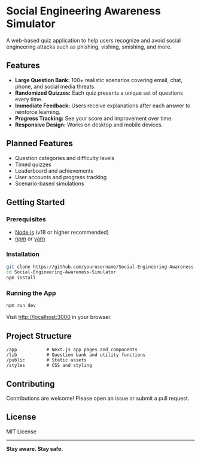 # Social Engineering Awareness Simulator

A web-based quiz application to help users recognize and avoid social engineering attacks such as phishing, vishing, smishing, and more.

## Features

- **Large Question Bank:** 100+ realistic scenarios covering email, chat, phone, and social media threats.
- **Randomized Quizzes:** Each quiz presents a unique set of questions every time.
- **Immediate Feedback:** Users receive explanations after each answer to reinforce learning.
- **Progress Tracking:** See your score and improvement over time.
- **Responsive Design:** Works on desktop and mobile devices.

## Planned Features

- Question categories and difficulty levels
- Timed quizzes
- Leaderboard and achievements
- User accounts and progress tracking
- Scenario-based simulations

## Getting Started

### Prerequisites

- [Node.js](https://nodejs.org/) (v18 or higher recommended)
- [npm](https://www.npmjs.com/) or [yarn](https://yarnpkg.com/)

### Installation

```bash
git clone https://github.com/yourusername/Social-Engineering-Awareness-Simulator.git
cd Social-Engineering-Awareness-Simulator
npm install
```

### Running the App

```bash
npm run dev
```

Visit [http://localhost:3000](http://localhost:3000) in your browser.

## Project Structure

```
/app           # Next.js app pages and components
/lib           # Question bank and utility functions
/public        # Static assets
/styles        # CSS and styling
```

## Contributing

Contributions are welcome! Please open an issue or submit a pull request.

## License

MIT License

---

**Stay aware. Stay safe.**